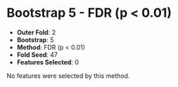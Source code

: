 # Bootstrap 5 - FDR (p < 0.01)

- **Outer Fold**: 2
- **Bootstrap**: 5
- **Method**: FDR (p < 0.01)
- **Fold Seed**: 47
- **Features Selected**: 0

No features were selected by this method.
